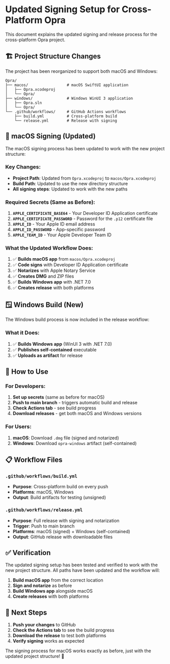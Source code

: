 # Updated Signing Setup for Cross-Platform Opra

This document explains the updated signing and release process for the cross-platform Opra project.

## 🏗️ Project Structure Changes

The project has been reorganized to support both macOS and Windows:

```
Opra/
├── macos/                 # macOS SwiftUI application
│   ├── Opra.xcodeproj
│   └── Opra/
├── windows/               # Windows WinUI 3 application
│   ├── Opra.sln
│   └── Opra/
└── .github/workflows/     # GitHub Actions workflows
    ├── build.yml          # Cross-platform build
    └── release.yml        # Release with signing
```

## 🔐 macOS Signing (Updated)

The macOS signing process has been updated to work with the new project structure:

### Key Changes:
- **Project Path**: Updated from `Opra.xcodeproj` to `macos/Opra.xcodeproj`
- **Build Path**: Updated to use the new directory structure
- **All signing steps**: Updated to work with the new paths

### Required Secrets (Same as Before):
1. **`APPLE_CERTIFICATE_BASE64`** - Your Developer ID Application certificate
2. **`APPLE_CERTIFICATE_PASSWORD`** - Password for the `.p12` certificate file
3. **`APPLE_ID`** - Your Apple ID email address
4. **`APPLE_ID_PASSWORD`** - App-specific password
5. **`APPLE_TEAM_ID`** - Your Apple Developer Team ID

### What the Updated Workflow Does:
1. ✅ **Builds macOS app** from `macos/Opra.xcodeproj`
2. ✅ **Code signs** with Developer ID Application certificate
3. ✅ **Notarizes** with Apple Notary Service
4. ✅ **Creates DMG** and ZIP files
5. ✅ **Builds Windows app** with .NET 7.0
6. ✅ **Creates release** with both platforms

## 🪟 Windows Build (New)

The Windows build process is now included in the release workflow:

### What it Does:
1. ✅ **Builds Windows app** (WinUI 3 with .NET 7.0)
2. ✅ **Publishes self-contained** executable
3. ✅ **Uploads as artifact** for release

## 🚀 How to Use

### For Developers:
1. **Set up secrets** (same as before for macOS)
2. **Push to main branch** - triggers automatic build and release
3. **Check Actions tab** - see build progress
4. **Download releases** - get both macOS and Windows versions

### For Users:
1. **macOS**: Download `.dmg` file (signed and notarized)
2. **Windows**: Download `opra-windows` artifact (self-contained)


## 📋 Workflow Files

### `.github/workflows/build.yml`
- **Purpose**: Cross-platform build on every push
- **Platforms**: macOS, Windows
- **Output**: Build artifacts for testing (unsigned)

### `.github/workflows/release.yml`
- **Purpose**: Full release with signing and notarization
- **Trigger**: Push to main branch
- **Platforms**: macOS (signed) + Windows (self-contained)
- **Output**: GitHub release with downloadable files

## ✅ Verification

The updated signing setup has been tested and verified to work with the new project structure. All paths have been updated and the workflow will:

1. **Build macOS app** from the correct location
2. **Sign and notarize** as before
3. **Build Windows app** alongside macOS
4. **Create releases** with both platforms

## 🎯 Next Steps

1. **Push your changes** to GitHub
2. **Check the Actions tab** to see the build progress
3. **Download the release** to test both platforms
4. **Verify signing** works as expected

The signing process for macOS works exactly as before, just with the updated project structure! 🎉